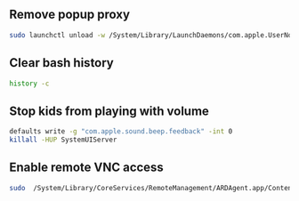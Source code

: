 ## Remove popup proxy

```bash
sudo launchctl unload -w /System/Library/LaunchDaemons/com.apple.UserNotificationCenter.plist
```

## Clear bash history

```bash
history -c
```

## Stop kids from playing with volume

```bash
defaults write -g "com.apple.sound.beep.feedback" -int 0
killall -HUP SystemUIServer
```

## Enable remote VNC access

```bash
sudo  /System/Library/CoreServices/RemoteManagement/ARDAgent.app/Contents/Resources/kickstart -activate -configure -access -on -clientopts -setvnclegacy -vnclegacy yes -clientopts -setvncpw -vncpw mypasswd -restart -agent -privs -all
```